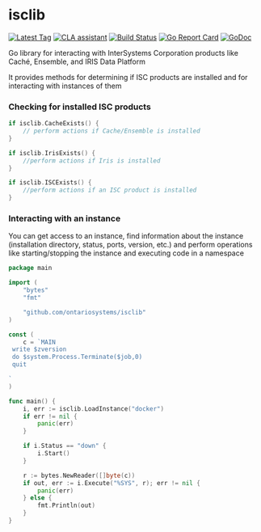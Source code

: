 # isclib
[![Latest Tag](https://img.shields.io/github/tag/ontariosystems/isclib.svg)](https://github.com/ontariosystems/isclib/tags)
[![CLA assistant](https://cla-assistant.io/readme/badge/ontariosystems/isclib)](https://cla-assistant.io/ontariosystems/isclib)
[![Build Status](https://travis-ci.org/ontariosystems/isclib.svg?branch=master)](https://travis-ci.org/ontariosystems/isclib)
[![Go Report Card](https://goreportcard.com/badge/github.com/ontariosystems/isclib)](https://goreportcard.com/report/github.com/ontariosystems/isclib)
[![GoDoc](https://godoc.org/github.com/ontariosystems/isclib?status.svg)](https://godoc.org/github.com/ontariosystems/isclib)

Go library for interacting with InterSystems Corporation products like Caché, Ensemble, and IRIS Data Platform

It provides methods for determining if ISC products are installed and for interacting with instances of them

### Checking for installed ISC products

```go
if isclib.CacheExists() {
	// perform actions if Cache/Ensemble is installed
}

if isclib.IrisExists() {
	//perform actions if Iris is installed
}

if isclib.ISCExists() {
	//perform actions if an ISC product is installed
}
```

### Interacting with an instance

You can get access to an instance, find information about the instance (installation directory, status, ports, version, etc.) and perform operations like starting/stopping the instance and executing code in a namespace

```go
package main

import (
	"bytes"
	"fmt"

	"github.com/ontariosystems/isclib"
)

const (
	c = `MAIN
 write $zversion
 do $system.Process.Terminate($job,0)
 quit

`
)

func main() {
	i, err := isclib.LoadInstance("docker")
	if err != nil {
		panic(err)
	}

	if i.Status == "down" {
		i.Start()
	}

	r := bytes.NewReader([]byte(c))
	if out, err := i.Execute("%SYS", r); err != nil {
		panic(err)
	} else {
		fmt.Println(out)
	}
}
``` 
